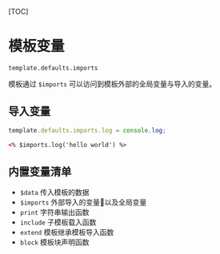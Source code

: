 [TOC]

# 模板变量

`template.defaults.imports`

模板通过 `$imports` 可以访问到模板外部的全局变量与导入的变量。

## 导入变量

```js
template.defaults.imports.log = console.log;
```

```html
<% $imports.log('hello world') %>
```

## 内置变量清单

* `$data`     传入模板的数据
* `$imports`  外部导入的变量以及全局变量
* `print`     字符串输出函数
* `include`   子模板载入函数
* `extend`    模板继承模板导入函数
* `block`     模板块声明函数